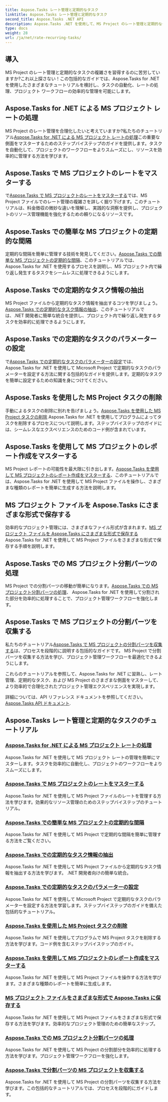 ```yaml
---
title: Aspose.Tasks レート管理と定期的なタスク
linktitle: Aspose.Tasks レート管理と定期的なタスク
second_title: Aspose.Tasks .NET API
description: Aspose.Tasks .NET を使用して、MS Project のレート管理と定期的なタスクをマスターします。タスクを自動化し、料金を処理し、プロジェクト ワークフローの分割部分を管理する方法を学びます。
type: docs
weight: 28
url: /ja/net/rate-recurring-tasks/
---
```


## 導入

MS Project のレート管理と定期的なタスクの複雑さを習得するのに苦労していますか?これ以上探さない！この包括的なガイドでは、Aspose.Tasks for .NET を使用したさまざまなチュートリアルを検討し、タスクの自動化、レートの処理、プロジェクト ワークフローの効率的な管理を可能にします。

## Aspose.Tasks for .NET による MS プロジェクト レートの処理
MS Project のレート管理を合理化したいと考えていますか?私たちのチュートリアル[Aspose.Tasks for .NET による MS プロジェクト レートの処理](./handling-rates/)この重要な側面をマスターするためのステップバイステップのガイドを提供します。タスクを自動化して、プロジェクトのワークフローをよりスムーズにし、リソースを効率的に管理する方法を学びます。

## Aspose.Tasks で MS プロジェクトのレートをマスターする
で[Aspose.Tasks で MS プロジェクトのレートをマスターする](./rate-collection/)では、MS Project ファイルでのレート管理の複雑さを詳しく掘り下げます。このチュートリアルは、料金徴収の微妙な違いを理解し、実践的な洞察を提供し、プロジェクトのリソース管理機能を強化するための頼りになるリソースです。

## Aspose.Tasks での簡単な MS プロジェクトの定期的な間隔
定期的な間隔を簡単に管理する技術を発見してください。[Aspose.Tasks での簡単な MS プロジェクトの定期的な間隔](./recurring-intervals/)、このチュートリアルでは、Aspose.Tasks for .NET を使用するプロセスを説明し、MS プロジェクト内で繰り返し発生するタスクをシームレスに処理できるようにします。

## Aspose.Tasks での定期的なタスク情報の抽出
MS Project ファイルから定期的なタスク情報を抽出するコツを学びましょう。[Aspose.Tasks での定期的なタスク情報の抽出](./recurring-task-information/)、このチュートリアルでは、.NET 開発者に簡単な統合を提供し、プロジェクト内で繰り返し発生するタスクを効率的に処理できるようにします。

## Aspose.Tasks での定期的なタスクのパラメーターの設定
で[Aspose.Tasks での定期的なタスクのパラメーターの設定](./recurring-task-parameters/)では、Aspose.Tasks for .NET を使用して Microsoft Project で定期的なタスクのパラメーターを設定する方法に関する包括的なガイドを提供します。定期的なタスクを簡単に設定するための知識を身につけてください。

## Aspose.Tasks を使用した MS Project タスクの削除
手動によるタスクの削除に別れを告げましょう。[Aspose.Tasks を使用した MS Project タスクの削除](./removing-tasks/) Aspose.Tasks for .NET を使用してプログラムによってタスクを削除するプロセスについて説明します。ステップバイステップのガイドには、シームレスなエクスペリエンスのためのコード例が含まれています。

## Aspose.Tasks を使用して MS プロジェクトのレポート作成をマスターする
MS Project レポートの可能性を最大限に引き出します。[Aspose.Tasks を使用して MS プロジェクトのレポート作成をマスターする](./report-types/)、このチュートリアルでは、Aspose.Tasks for .NET を使用して MS Project ファイルを操作し、さまざまな種類のレポートを簡単に生成する方法を説明します。

## MS プロジェクト ファイルを Aspose.Tasks にさまざまな形式で保存する
効率的なプロジェクト管理には、さまざまなファイル形式が含まれます。[MS プロジェクト ファイルを Aspose.Tasks にさまざまな形式で保存する](./save-file-formats/) Aspose.Tasks for .NET を使用して MS Project ファイルをさまざまな形式で保存する手順を説明します。

## Aspose.Tasks での MS プロジェクト分割パーツの処理
MS Project での分割パーツの移動が簡単になります。[Aspose.Tasks での MS プロジェクト分割パーツの処理](./split-parts/)、 Aspose.Tasks for .NET を使用して分割された部分を効率的に処理することで、プロジェクト管理ワークフローを強化します。

## Aspose.Tasks で MS プロジェクトの分割パーツを収集する
私たちのチュートリアル[Aspose.Tasks で MS プロジェクトの分割パーツを収集する](./split-part-collection/)は、プロセスを段階的に説明する包括的なガイドです。 MS Project で分割パーツを収集する方法を学び、プロジェクト管理ワークフローを最適化できるようにします。

これらのチュートリアルを参照して、Aspose.Tasks for .NET に習熟し、レート管理、定期的なタスク、および MS Project のさまざまな側面をマスターして、より効率的で合理化されたプロジェクト管理エクスペリエンスを実現します。

詳細については、API リファレンス ドキュメントを参照してください。[Aspose.Tasks API ドキュメント](https://reference.aspose.com/tasks/net/).

## Aspose.Tasks レート管理と定期的なタスクのチュートリアル
### [Aspose.Tasks for .NET による MS プロジェクト レートの処理](./handling-rates/)
Aspose.Tasks for .NET を使用して MS プロジェクト レートの管理を簡単にマスターします。タスクを効率的に自動化し、プロジェクトのワークフローをよりスムーズにします。
### [Aspose.Tasks で MS プロジェクトのレートをマスターする](./rate-collection/)
Aspose.Tasks for .NET を使用して MS Project ファイルのレートを管理する方法を学びます。効果的なリソース管理のためのステップバイステップのチュートリアル。
### [Aspose.Tasks での簡単な MS プロジェクトの定期的な間隔](./recurring-intervals/)
Aspose.Tasks for .NET を使用して MS Project で定期的な間隔を簡単に管理する方法をご覧ください。
### [Aspose.Tasks での定期的なタスク情報の抽出](./recurring-task-information/)
Aspose.Tasks for .NET を使用して MS Project ファイルから定期的なタスク情報を抽出する方法を学びます。 .NET 開発者向けの簡単な統合。
### [Aspose.Tasks での定期的なタスクのパラメーターの設定](./recurring-task-parameters/)
Aspose.Tasks for .NET を使用して Microsoft Project で定期的なタスクのパラメーターを設定する方法を学習します。ステップバイステップのガイドを備えた包括的なチュートリアル。
### [Aspose.Tasks を使用した MS Project タスクの削除](./removing-tasks/)
Aspose.Tasks for .NET を使用してプログラムで MS Project タスクを削除する方法を学びます。コード例を含むステップバイステップのガイド。
### [Aspose.Tasks を使用して MS プロジェクトのレポート作成をマスターする](./report-types/)
Aspose.Tasks for .NET を使用して MS Project ファイルを操作する方法を学びます。さまざまな種類のレポートを簡単に生成します。
### [MS プロジェクト ファイルをさまざまな形式で Aspose.Tasks に保存する](./save-file-formats/)
Aspose.Tasks for .NET を使用して MS Project ファイルをさまざまな形式で保存する方法を学びます。効率的なプロジェクト管理のための簡単なステップ。
### [Aspose.Tasks での MS プロジェクト分割パーツの処理](./split-parts/)
Aspose.Tasks for .NET を使用して MS Project の分割部分を効率的に処理する方法を学びます。プロジェクト管理ワークフローを強化します。
### [Aspose.Tasks で分割パーツの MS プロジェクトを収集する](./split-part-collection/)
Aspose.Tasks for .NET を使用して MS Project の分割パーツを収集する方法を学びます。この包括的なチュートリアルでは、プロセスを段階的にガイドします。